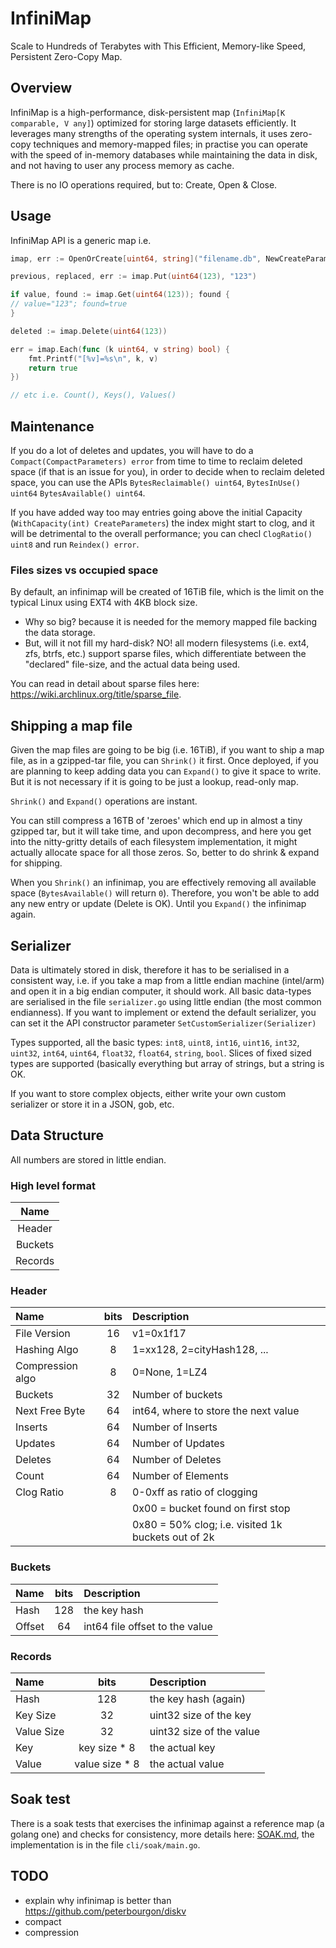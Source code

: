 # InfiniMap

Scale to Hundreds of Terabytes with This Efficient, Memory-like Speed, Persistent Zero-Copy Map.

## Overview

InfiniMap is a high-performance, disk-persistent map (`InfiniMap[K comparable, V any]`) optimized for storing large datasets efficiently. It leverages many
strengths of the operating system internals, it uses zero-copy techniques and memory-mapped files; in practise you can operate with the speed of in-memory 
databases while maintaining the data in disk, and not having to user any process memory as cache.

There is no IO operations required, but to: Create, Open & Close.

## Usage

InfiniMap API is a generic map i.e.

```go
imap, err := OpenOrCreate[uint64, string]("filename.db", NewCreateParameters())

previous, replaced, err := imap.Put(uint64(123), "123")

if value, found := imap.Get(uint64(123)); found {
// value="123"; found=true
}

deleted := imap.Delete(uint64(123))

err = imap.Each(func (k uint64, v string) bool) {
    fmt.Printf("[%v]=%s\n", k, v)
    return true
})

// etc i.e. Count(), Keys(), Values()
```

## Maintenance

If you do a lot of deletes and updates, you will have to do a `Compact(CompactParameters) error` from time to time to reclaim deleted space (if that is an issue
for you), in order to decide when to reclaim deleted space, you can use the APIs `BytesReclaimable() uint64`, `BytesInUse() uint64` `BytesAvailable() uint64`.

If you have added way too may entries going above the initial Capacity (`WithCapacity(int) CreateParameters`) the index might start to clog, and it will be
detrimental to the overall performance; you can checl `ClogRatio() uint8` and run `Reindex() error`. 

### Files sizes vs occupied space

By default, an infinimap will be created of 16TiB file, which is the limit on the typical Linux using EXT4 with 4KB block size.

- Why so big? because it is needed for the memory mapped file backing the data storage.
- But, will it not fill my hard-disk? NO! all modern filesystems (i.e. ext4, zfs, btrfs, etc.) support sparse files, which differentiate between the "declared"
  file-size, and the actual data being used.

You can read in detail about sparse files here: https://wiki.archlinux.org/title/sparse_file.

## Shipping a map file

Given the map files are going to be big (i.e. 16TiB), if you want to ship a map file, as in a gzipped-tar file, you can `Shrink()` it first.
Once deployed, if you are planning to keep adding data you can `Expand()` to give it space to write. But it is not necessary if it is going to be just a
lookup, read-only map.

`Shrink()` and `Expand()` operations are instant. 

You can still compress a 16TB of 'zeroes' which end up in almost a tiny gzipped tar, but it will take time, and upon decompress, and here you get into the
nitty-gritty details of each filesystem implementation, it might actually allocate space for all those zeros. So, better to do shrink & expand for shipping.

When you `Shrink()` an infinimap, you are effectively removing all available space (`BytesAvailable()` will return `0`). Therefore, you won't be able to add
any new entry or update (Delete is OK). Until you `Expand()` the infinimap again.

## Serializer

Data is ultimately stored in disk, therefore it has to be serialised in a consistent way, i.e. if you take a map from a little endian machine (intel/arm) and
open it in a big endian computer, it should work. All basic data-types are serialised in the file `serializer.go` using little endian (the most common 
endianness).  If you want to implement or extend the default serializer, you can set it the API constructor parameter `SetCustomSerializer(Serializer)`

Types supported, all the basic types: `int8`, `uint8`, `int16`, `uint16`, `int32`, `uint32`, `int64`, `uint64`, `float32`, `float64`, `string`, `bool`.
Slices of fixed sized types are supported (basically everything but array of strings, but a string is OK.

If you want to store complex objects, either write your own custom serializer or store it in a JSON, gob, etc.

## Data Structure

All numbers are stored in little endian.

### High level format

| **Name** |
|:--------:|
|  Header  |
| Buckets  |
| Records  |

### Header

| **Name**         | **bits** | **Description**                                     |
|:-----------------|:--------:|:----------------------------------------------------|
| File Version     |    16    | v1=0x1f17                                           |
| Hashing Algo     |    8     | 1=xx128, 2=cityHash128, ...                         |
| Compression algo |    8     | 0=None, 1=LZ4                                       |
| Buckets          |    32    | Number of buckets                                   |
| Next Free Byte   |    64    | int64, where to store the next value                |
| Inserts          |    64    | Number of Inserts                                   |
| Updates          |    64    | Number of Updates                                   |
| Deletes          |    64    | Number of Deletes                                   |
| Count            |    64    | Number of Elements                                  |
| Clog Ratio       |    8     | 0-0xff as ratio of clogging                         |
|                  |          | 0x00 = bucket found on first stop                   |
|                  |          | 0x80 = 50% clog; i.e. visited 1k buckets out of  2k |                           

### Buckets

| **Name** | **bits** | **Description**                |
|:---------|:--------:|:-------------------------------|
| Hash     |   128    | the key hash                   |
| Offset   |    64    | int64 file offset to the value |

### Records

| **Name**   |    **bits**    | **Description**          |
|:-----------|:--------------:|:-------------------------|
| Hash       |      128       | the key hash (again)     |
| Key Size   |       32       | uint32 size of the key   |
| Value Size |       32       | uint32 size of the value |
| Key        |  key size * 8  | the actual key           |
| Value      | value size * 8 | the actual value         |

## Soak test

There is a soak tests that exercises the infinimap against a reference map (a golang one) and checks for consistency, more details here: [SOAK.md](SOAK.md), the
implementation is in the file `cli/soak/main.go`.

## TODO

- explain why infinimap is better than https://github.com/peterbourgon/diskv
- compact
- compression
